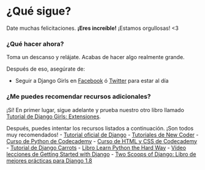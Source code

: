 # ¿Qué sigue?

Date muchas felicitaciones. **¡Eres increíble!** ¡Estamos orgullosas! <3

### ¿Qué hacer ahora?

Toma un descanso y relájate. Acabas de hacer algo realmente grande.

Después de eso, asegúrate de:

*   Seguir a Django Girls en [Facebook][1] ó [Twitter][2] para estar al día

 [1]: http://facebook.com/djangogirls
 [2]: http://twitter.com/djangogirls

### ¿Me puedes recomendar recursos adicionales?

¡Sí! En primer lugar, sigue adelante y prueba nuestro otro libro llamado [Tutorial de Django Girls: Extensiones][3].

 [3]: http://djangogirls.gitbooks.io/django-girls-tutorial-extensions/

Después, puedes intentar los recursos listados a continuación. ¡Son todos muy recomendados! - [Tutorial oficial de Django][4] - [Tutoriales de New Coder][5] - [Curso de Python de Codecademy][6] - [Curso de HTML y CSS de Codecademy][7] - [Tutorial de Django Carrots][8] - [Libro Learn Python the Hard Way][9] - [Vídeo lecciones de Getting Started with Django][10] - [Two Scoops of Django: Libro de mejores prácticas para Django 1.8][11]

 [4]: https://docs.djangoproject.com/en/1.8/intro/tutorial01/
 [5]: http://newcoder.io/tutorials/
 [6]: http://www.codecademy.com/en/tracks/python
 [7]: http://www.codecademy.com/tracks/web
 [8]: http://django.carrots.pl/en/
 [9]: http://learnpythonthehardway.org/book/
 [10]: http://gettingstartedwithdjango.com/
 [11]: http://twoscoopspress.com/products/two-scoops-of-django-1-8